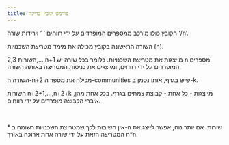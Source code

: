 ```yaml
---
title: פורמט קובץ בדיקה
---
```


הקובץ כולו מורכב ממספרים המופרדים על ידי רווחים ‘ ‘ וירידות שורה ‘/n’.

השורה הראשונה בקובץ מכילה את מימד מטריצת השכנויות (n).

השורות 2,3,...,n+1 מייצגות את מטריצת השכנויות. כלומר בכל שורה יש n מספרים
המופרדים על ידי רווחים, ומייצגים את כניסות המטריצה באותה השורה.

השורה ה-n+2 מכילה את מספר ה-communities שיש בגרף, אותו נסמן ב-k.

השורות n+2+1,...,n+2+k מייצגות - כל אחת - קבוצת צמתים בגרף. בכל אחת מהן, איברי
הקבוצה מופרדים על ידי רווחים.

 

\* אין חשיבות לכך שמטריצת השכנויות רשומה ב-n שורות. אם יותר נוח, אפשר לייצג את
המטריצה הזאת על ידי שורה אחת ארוכה באורך n\*n.
